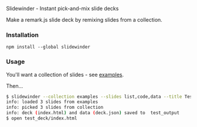 Slidewinder - Instant pick-and-mix slide decks

Make a remark.js slide deck by remixing slides from a collection.

### Installation

```
npm install --global slidewinder
```

### Usage

You'll want a collection of slides - see [examples](https://github.com/Blahah/slidewinder/tree/master/examples).

Then...

```bash
$ slidewinder --collection examples --slides list,code,data --title Test --author Me --output test_deck
info: loaded 3 slides from examples
info: picked 3 slides from collection
info: deck (index.html) and data (deck.json) saved to  test_output
$ open test_deck/index.html
```
